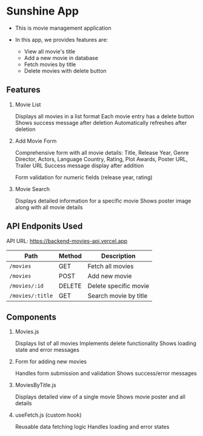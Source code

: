 # Sunshine App

- This is movie management application
- In this app, we provides features are:

  - View all movie's title
  - Add a new movie in database
  - Fetch movies by title
  - Delete movies with delete button
  

## Features

1. Movie List

    Displays all movies in a list format
    Each movie entry has a delete button
    Shows success message after deletion
    Automatically refreshes after deletion

2. Add Movie Form

    Comprehensive form with all movie details:
        Title, Release Year, Genre
        Director, Actors, Language
        Country, Rating, Plot
        Awards, Poster URL, Trailer URL
    Success message display after addition

    Form validation for numeric fields (release year, rating)

3. Movie Search

    Displays detailed information for a specific movie
    Shows poster image along with all movie details


## API Endponits Used

API URL: https://backend-movies-api.vercel.app

| Path               | Method  | Description                          |
|--------------------|---------|--------------------------------------|
| `/movies`          | GET     | Fetch all movies                     |
| `/movies`          | POST    | Add new movie                        |
| `/movies/:id`      | DELETE  | Delete specific movie                |
| `/movies/:title`   | GET     | Search movie by title                |


## Components

   1. Movies.js

        Displays list of all movies
        Implements delete functionality
        Shows loading state and error messages

   2. Form for adding new movies

        Handles form submission and validation
        Shows success/error messages

   3. MoviesByTitle.js

        Displays detailed view of a single movie
        Shows movie poster and all details
   
   4. useFetch.js (custom hook)

        Reusable data fetching logic
        Handles loading and error states
